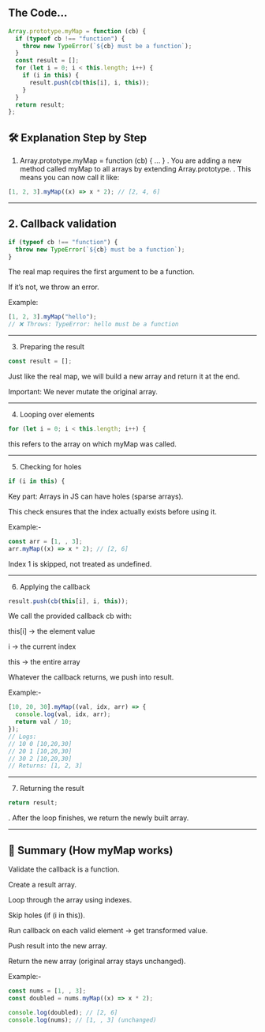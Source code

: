 ## The Code...

```js
Array.prototype.myMap = function (cb) {
  if (typeof cb !== "function") {
    throw new TypeError(`${cb} must be a function`);
  }
  const result = [];
  for (let i = 0; i < this.length; i++) {
    if (i in this) {
      result.push(cb(this[i], i, this));
    }
  }
  return result;
};
```

## 🛠 Explanation Step by Step

1. Array.prototype.myMap = function (cb) { ... }
   . You are adding a new method called myMap to all arrays by extending Array.prototype.
   . This means you can now call it like:

```js
[1, 2, 3].myMap((x) => x * 2); // [2, 4, 6]
```

---

## 2. Callback validation

```js
if (typeof cb !== "function") {
  throw new TypeError(`${cb} must be a function`);
}
```

The real map requires the first argument to be a function.

If it’s not, we throw an error.

Example:

```js
[1, 2, 3].myMap("hello");
// ❌ Throws: TypeError: hello must be a function
```

---

3. Preparing the result

```js
const result = [];
```

Just like the real map, we will build a new array and return it at the end.

Important: We never mutate the original array.

---

4. Looping over elements

```js
for (let i = 0; i < this.length; i++) {

```

this refers to the array on which myMap was called.

---

5. Checking for holes

```js
if (i in this) {
```

Key part: Arrays in JS can have holes (sparse arrays).

This check ensures that the index actually exists before using it.

Example:-

```js
const arr = [1, , 3];
arr.myMap((x) => x * 2); // [2, 6]
```

Index 1 is skipped, not treated as undefined.

---

6. Applying the callback

```js
result.push(cb(this[i], i, this));
```

We call the provided callback cb with:

this[i] → the element value

i → the current index

this → the entire array

Whatever the callback returns, we push into result.

Example:-

```js
[10, 20, 30].myMap((val, idx, arr) => {
  console.log(val, idx, arr);
  return val / 10;
});
// Logs:
// 10 0 [10,20,30]
// 20 1 [10,20,30]
// 30 2 [10,20,30]
// Returns: [1, 2, 3]
```

---

7. Returning the result

```js
return result;
```

. After the loop finishes, we return the newly built array.

---

## 🧠 Summary (How myMap works)

Validate the callback is a function.

Create a result array.

Loop through the array using indexes.

Skip holes (if (i in this)).

Run callback on each valid element → get transformed value.

Push result into the new array.

Return the new array (original array stays unchanged).

Example:-

```js
const nums = [1, , 3];
const doubled = nums.myMap((x) => x * 2);

console.log(doubled); // [2, 6]
console.log(nums); // [1, , 3] (unchanged)
```

